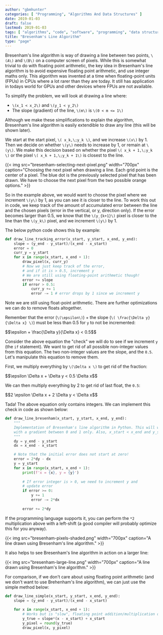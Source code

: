 ```yaml
---
author: "gbmhunter"
categories: [ "Programming", "Algorithms And Data Structures" ]
date: 2019-01-03
draft: false
lastmod: 2019-01-03
tags: [ "algorithms", "code", "software", "programming", "data structures" ]
title: "Bresenham's Line Algorithm"
type: "page"
---
```


Bresenham's line algorithm is way of drawing a line between two points, `\(A\)` and `\(B\)` on a computer screen of pixels. While this is somewhat trivial to do with floating point arithmetic, the key idea in Bresenham's line algorithm is to avoid expensive floating point arithmetic, and use integer maths only. This algorithm was invented at a time when floating-point units (FPUs) in CPUs where a lot rarer than they are today. It still has application in todays world for GPUs and other devices where FPUs are not available.

To simplify the problem, we will look at drawing a line where:

* `\(x_1 < x_2\)` and `\(y_1 < y_2\)`
* The slope (gradient) of the line, `\(m\)` is `\(0 < m <= 1\)`

Although we make these simplifications to explain the algorithm, Bresenham's line algorithm is easily extendible to draw any line (this will be shown later).

We start at the start pixel, `\( x_k,\;y_k \)`, and we increase `\(x\)` by 1. Then we decide on whether `\(y\)` needs to increase by 1, or remain at `\(y\)`. We make this decision based on whether the pixel `\( x_k + 1,\;y_k \)` or the pixel `\( x_k + 1,\;y_k + 1\)` is closest to the line.

{{< img src="bresenham-selecting-next-pixel.png" width="700px" caption="Choosing the next pixel when drawing a line. Each grid point is the center of a pixel. The blue dot is the previously selected pixel that has been drawn. We have to choose the next pixel from the two possible orange options." >}}

So in the example above, we would want to choose the pixel where we increment `\(y\)` by 1, as you can see it is closer to the line. To work this out in code, we keep track of the amount of accumulated error between the line and the chosen pixels (error in the vertical, or y, direction only). If the error becomes larger than 0.5, we know that the `\(y_{k+1}\)` pixel is closer to the line than the `\(y_k\)` pixel, and we increment `\(y\)` by 1.

The below python code shows this by example:

```python
def draw_line_tracking_error(x_start, y_start, x_end, y_end):
    slope = (y_end - y_start)/(x_end - x_start) 
    error = 0
    curr_y = y_start
    for x in range(x_start, x_end + 1):       
        draw_pixel(x, curr_y)
        # Now we just keep track of the error,
        # and if it is > 0.5, increment y
        # We are still using floating-point arithmetic though!
        error += slope
        if error > 0.5:
            curr_y += 1
            error -= 1 # error drops by 1 since we increment y
```

Note we are still using float-point arithmetic. There are further optimizations we can do to remove floats altogether.

Remember that the error (`\(\epsilon\)`) + the slope (`\( \frac{\Delta y}{\Delta x} \)`) must be less than 0.5 for `y` to not be incremented:

<div>$$\epsilon + \frac{\Delta y}{\Delta x} < 0.5$$</div>

Consider the above equation the "check" we will do to see if we increment `y` (the `if` statement). We want to get rid of all possible non-integer values from this equation. The two non-integer values are the slope, and the `0.5`. Let's manipulate this equation to remove them.

First, we multiply everything by `\(\Delta x \)` to get rid of the fraction:

<div>$$\epsilon \Delta x + \Delta y < 0.5 \Delta x$$</div>

We can then multiply everything by 2 to get rid of last float, the `0.5`:

<div>$$2 \epsilon \Delta x + 2 \Delta y < \Delta x$$</div>

Tada! The above equation only contains integers. We can implement this check in code as shown below:

```python
def draw_line_bresenham(x_start, y_start, x_end, y_end):
    """
    Implementation of Bresenham's line algorithm in Python. This will work for positive sloped lines
    with a gradient between 0 and 1 only. Also, x_start < x_end and y_start < y_end must be true.
    """
    dy = y_end - y_start
    dx = x_end - x_start

    # Note that the initial error does not start at zero!
    error = 2*dy - dx    
    y = y_start
    for x in range(x_start, x_end + 1):       
        print(f'x = {x}, y = {y}')
        
        # If error integer is > 0, we need to increment y and
        # update error
        if error >= 0:
            y += 1
            error -= 2*dx            
        
        error += 2*dy
```

If the programming language supports it, you can perform the `*2` multiplication above with a left-shift (a good compiler will probably optimize this for you anyway).

{{< img src="bresenham-pixels-shaded.png" width="700px" caption="A line drawn using Bresenham's line algorithm." >}}

It also helps to see Bresenham's line algorithm in action on a larger line:

{{< img src="bresenham-large-line.png" width="700px" caption="A line drawn using Bresenham's line algorithm." >}}

For comparison, if we don't care about using floating point arithmetic (and we don't want to use Brehenham's line algorithm), we can just use the simple method below:

```python
def draw_line_simple(x_start, y_start, x_end, y_end):
    slope = (y_end - y_start)/(x_end - x_start)    
    
    for x in range(x_start, x_end + 1):        
        # Works but is "slow", floating point addition/multiplication on every pixel increment
        y_true = slope*(x - x_start) + x_start
        y_pixel = round(y_true)
        draw_pixel(x, y_pixel)
```